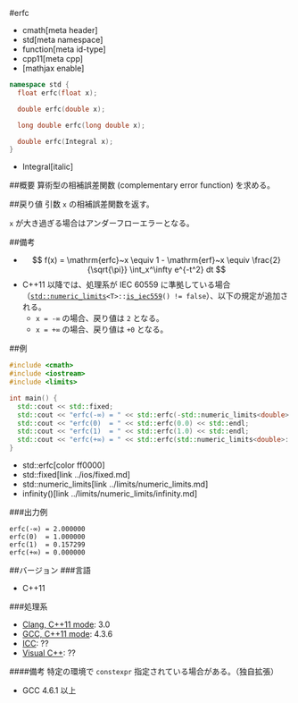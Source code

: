 #erfc
* cmath[meta header]
* std[meta namespace]
* function[meta id-type]
* cpp11[meta cpp]
* [mathjax enable]

```cpp
namespace std {
  float erfc(float x);

  double erfc(double x);

  long double erfc(long double x);

  double erfc(Integral x);
}
```
* Integral[italic]

##概要
算術型の相補誤差関数 (complementary error function) を求める。


##戻り値
引数 `x` の相補誤差関数を返す。

`x` が大き過ぎる場合はアンダーフローエラーとなる。

##備考
- $$ f(x) = \mathrm{erfc}~x \equiv 1 - \mathrm{erf}~x \equiv \frac{2}{\sqrt{\pi}} \int_x^\infty e^{-t^2} dt $$
- C++11 以降では、処理系が IEC 60559 に準拠している場合（[`std::numeric_limits`](../limits/numeric_limits.md)`<T>::`[`is_iec559`](../limits/numeric_limits/is_iec559.md)`() != false`）、以下の規定が追加される。
    - `x = -∞` の場合、戻り値は `2` となる。
    - `x = +∞` の場合、戻り値は `+0` となる。


##例
```cpp
#include <cmath>
#include <iostream>
#include <limits>

int main() {
  std::cout << std::fixed;
  std::cout << "erfc(-∞) = " << std::erfc(-std::numeric_limits<double>::infinity()) << std::endl;
  std::cout << "erfc(0)  = " << std::erfc(0.0) << std::endl;
  std::cout << "erfc(1)  = " << std::erfc(1.0) << std::endl;
  std::cout << "erfc(+∞) = " << std::erfc(std::numeric_limits<double>::infinity()) << std::endl;
}
```
* std::erfc[color ff0000]
* std::fixed[link ../ios/fixed.md]
* std::numeric_limits[link ../limits/numeric_limits.md]
* infinity()[link ../limits/numeric_limits/infinity.md]

###出力例
```
erfc(-∞) = 2.000000
erfc(0)  = 1.000000
erfc(1)  = 0.157299
erfc(+∞) = 0.000000
```

##バージョン
###言語
- C++11

###処理系
- [Clang, C++11 mode](/implementation.md#clang): 3.0
- [GCC, C++11 mode](/implementation.md#gcc): 4.3.6
- [ICC](/implementation.md#icc): ??
- [Visual C++](/implementation.md#visual_cpp): ??

####備考
特定の環境で `constexpr` 指定されている場合がある。（独自拡張）

- GCC 4.6.1 以上
